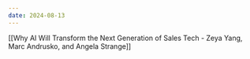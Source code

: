 ```yaml
---
date: 2024-08-13
---
```

[[Why AI Will Transform the Next Generation of Sales Tech  - Zeya Yang, Marc Andrusko, and Angela Strange]]
